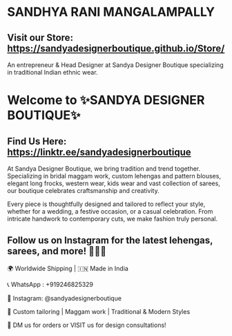 # SANDHYA RANI MANGALAMPALLY

## Visit our Store: https://sandyadesignerboutique.github.io/Store/

An entrepreneur & Head Designer at Sandya Designer Boutique specializing in traditional Indian ethnic wear.

# Welcome to ✨SANDYA DESIGNER BOUTIQUE✨

## Find Us Here: https://linktr.ee/sandyadesignerboutique

At Sandya Designer Boutique, we bring tradition and trend together. Specializing in bridal maggam work, custom lehengas and pattern blouses, elegant long frocks, western wear, kids wear and vast collection of sarees, our boutique celebrates craftsmanship and creativity. 

Every piece is thoughtfully designed and tailored to reflect your style, whether for a wedding, a festive occasion, or a casual celebration. From intricate handwork to contemporary cuts, we make fashion truly personal.

## Follow us on Instagram for the latest lehengas, sarees, and more! 🧵👗💫

🌍 Worldwide Shipping | 🇮🇳 Made in India

📞 WhatsApp : +919246825329

📸 Instagram: @sandyadesignerboutique

🧵 Custom tailoring | Maggam work | Traditional & Modern Styles

📩 DM us for orders or VISIT us for design consultations!
